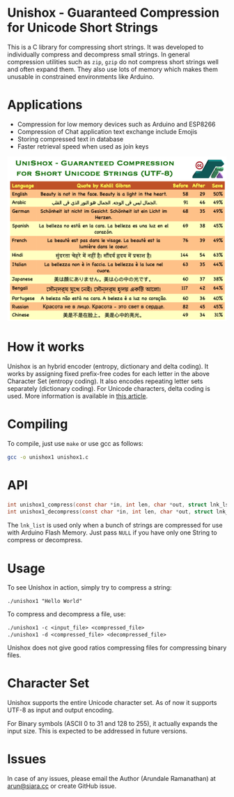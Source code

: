 # Unishox - Guaranteed Compression for Unicode Short Strings

This is a C library for compressing short strings.  It was developed to individually compress and decompress small strings. In general compression utilities such as `zip`, `gzip` do not compress short strings well and often expand them. They also use lots of memory which makes them unusable in constrained environments like Arduino.

# Applications

- Compression for low memory devices such as Arduino and ESP8266
- Compression of Chat application text exchange include Emojis
- Storing compressed text in database
- Faster retrieval speed when used as join keys

![Promo picture](Banner1.png?raw=true)

# How it works

Unishox is an hybrid encoder (entropy, dictionary and delta coding).  It works by assigning fixed prefix-free codes for each letter in the above Character Set (entropy coding).  It also encodes repeating letter sets separately (dictionary coding).  For Unicode characters, delta coding is used. More information is available in [this article](Unishox_Article_1.pdf?raw=true).

# Compiling

To compile, just use `make` or use gcc as follows:

```sh
gcc -o unishox1 unishox1.c
```

# API

```C
int unishox1_compress(const char *in, int len, char *out, struct lnk_lst *prev_lines);
int unishox1_decompress(const char *in, int len, char *out, struct lnk_lst *prev_lines);
```

The `lnk_list` is used only when a bunch of strings are compressed for use with Arduino Flash Memory.  Just pass `NULL` if you have only one String to compress or decompress.

# Usage

To see Unishox in action, simply try to compress a string:

```
./unishox1 "Hello World"
```

To compress and decompress a file, use:

```
./unishox1 -c <input_file> <compressed_file>
./unishox1 -d <compressed_file> <decompressed_file>
```

Unishox does not give good ratios compressing files for compressing binary files.

# Character Set

Unishox supports the entire Unicode character set.  As of now it supports UTF-8 as input and output encoding.

For Binary symbols (ASCII 0 to 31 and 128 to 255), it actually expands the input size.  This is expected to be addressed in future versions.

# Issues

In case of any issues, please email the Author (Arundale Ramanathan) at arun@siara.cc or create GitHub issue.
